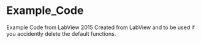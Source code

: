 # Example_Code
Example Code from LabView 2015
Created from LabView and to be used if you accidently delete the default functions.
